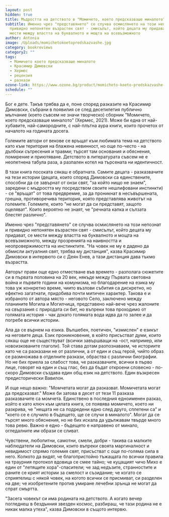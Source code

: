 ```yaml
---
layout: post
hidden: true
title: Мъдростта на детството в "Момичето, което предсказваше миналото"
subtitle: Именно чрез "представянето" се случва осмислянето на този непознат и
  привидно непонятен възрастен свят - смисълът, който децата му придават, се
  мести между властта на буквалното и мощта на всевъзможното
author: Antonia
image: /Uploads/momichetokoetopredskazvashe.jpg
category: bookreviews
category2: ""
tags:
  - Момичето което предсказваше миналото
  - Красимир Димовски
  - Хермес
  - рецензия
  - разкази
ozone-link: https://www.ozone.bg/product/momicheto-koeto-predskazvashe-minaloto/
schedule: ""
---
```

Бог е дете. Такъв трябва да е, поне според разказите на Красимир Димовски, събрани в появилия се след десетилетия публично мълчание (което съвсем не значи творческо) сборник "Момичето, което предсказваше миналото" (Хермес, 2021). Може би една от най-хубавите, най-самородните, с най-плътна аура книги, които прочетох от началото на годината досега.

Големите автори от векове се връщат към любимата тема на детството като към територия на блажена невинност, но още по-често - на дълбоки сътресения и травми; търсят там основания и обяснения, помирение и приютяване. Детството в литературата съвсем не е неопетнена табула раза, а разпален котел на търсената ни идентичност.   

В тази книга посоката сякаш е обратната. Самите децата - разказвачите на тези истории (децата, които според Димовски са единствените, способни да се завърнат от онзи свят, "за който нищо не знаем", заредени с мъдростта му посредством своите нешлифовани инстинкти) - се "връщат" от това предвремие, за да проникнат в несъвършената, грешна, противоречива територия, която представлява животът на големите. Големите, които "не могат да си представят, защото оцеляват". Които вероятно не знаят, че "речната капка и сълзата блестят различно". 

Именно чрез "представянето" се случва осмислянето на този непознат и привидно непонятен възрастен свят - смисълът, който децата му придават, се мести между властта на буквалното и мощта на всевъзможното, между прозренията на наивността и неопровержимостта на инстинктите. "На човек не му е дадено да обмисли актуалния свят, трябва му дистанция", казва Красимир Димовски в интервюто си с Деян Енев, а тази дистанция дава тъкмо възрастта. 

Авторът прави още едно отместване във времето - разполага сюжетите си в първата половина на 20 век, някъде между Първата световна война и първите години на комунизма, но благодарение на езика му това уж конкретно време, чиито възлови събития са дискретно, но ефектно загатнати, придобива почти митичен характер. Такова е и избраното от автора място - неговото Село, заключено между планините Могила и Могилчица, представено най-вече чрез жалоните на свързания с природата си бит, но въпреки това проходимо от голямата история - чак докато голямата вода идва да го залее и да погребе всички истории.       

Ала да се върнем на езика. Вълшебен, поетичен, "измислен" е езикът на неговите деца. Език проникновение, в който присъстват думи, които сякаш още не съществуват (всички завършващи на -ост, например, или новоизкованите глаголи). Той става дотам разпознаваем, че историите като че са разказани не от различни, а от един и същ герой, чийто образ се размножава в отделните разкази, обраства с различни биографии. Но не бих приела за слабост това, че разказвачите, всички в първо лице, говорят на един и същ глас, без да бъдат откроени словесно - по-скоро Димовски създава един общ език на детството. Един възкресен предисторически Вавилон.        

И още нещо важно: "Момчетата могат да разказват. Момичетата могат да предсказват." Може би затова в десет от тези 11 разказа разказвачите са момчета. Единствено в последния едноименен разказ, който е като ключ към цялата книга, се появява момичето, което ни разкрива, че "нещата не са подредени едно след друго, сплетени са" и "което се е случило в бъдещето, ще се случи в миналото". Могат да се търсят много обяснения, но не бих искала да удължавам твърде много това ревю. Важно е едно - бъдещето е направено от минало, огледалните им образи се сливат. 

Чувствени, любопитни, самотни, смели, добри - такива са малките наблюдатели на Димовски, които въпреки своята маргиналност и невидимост спрямо големия свят, присъстват с още по-голяма сила в него. Колкото да видят, че благопристойно тъжащата по всички правила на траурния протокол вдовица се смее тайно; че куцащият чичо Михо е един от "летящите хора"-спасители; че зад недъзите, странностите и раните се крият истории за смелост и съзидание; че когато се сприятелиш с някой човек, на когото всички се присмиват, си разделен на две; че изобретените против умиране лечебни зрънца не могат да спрат смъртта. 

"Засега човекът си има родината на детството. А когато вечер погледнеш в бездънния звезден космос, разбираш, че тази родина не е никак малка утеха", казва Димовски в същото интервю.